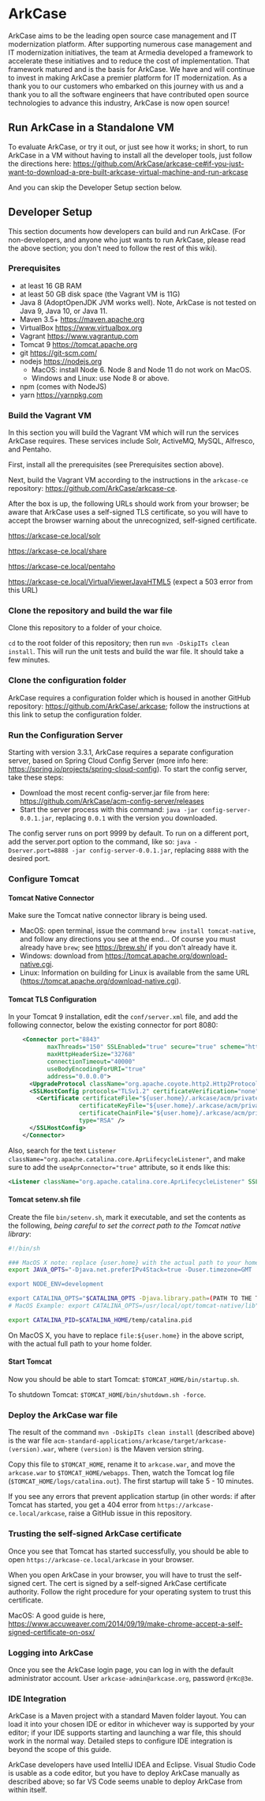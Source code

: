 # ArkCase

ArkCase aims to be the leading open source case management and IT modernization platform. After supporting numerous case management and IT modernization initiatives, the team at Armedia developed a framework to accelerate these initiatives and to reduce the cost of implementation.  That framework matured and is the basis for ArkCase.  We have and will continue to invest in making ArkCase a premier platform for IT modernization.  As a thank you to our customers who embarked on this journey with us and a thank you to all the software engineers that have contributed open source technologies to advance this industry, ArkCase is now open source!

## Run ArkCase in a Standalone VM

To evaluate ArkCase, or try it out, or just see how it works; in short, to run ArkCase in a VM without having to install all the developer tools, just follow the directions here: https://github.com/ArkCase/arkcase-ce#if-you-just-want-to-download-a-pre-built-arkcase-virtual-machine-and-run-arkcase

And you can skip the Developer Setup section below.

## Developer Setup

This section documents how developers can build and run ArkCase.  (For non-developers, and anyone who just wants to run ArkCase, please read the above section; you don't need to follow the rest of this wiki).

### Prerequisites

* at least 16 GB RAM
* at least 50 GB disk space (the Vagrant VM is 11G)
* Java 8 (AdoptOpenJDK JVM works well).  Note, ArkCase is not tested on Java 9, Java 10, or Java 11.
* Maven 3.5+ <https://maven.apache.org>
* VirtualBox <https://www.virtualbox.org>
* Vagrant <https://www.vagrantup.com>
* Tomcat 9 <https://tomcat.apache.org>
* git <https://git-scm.com/>
* nodejs <https://nodejs.org>
    * MacOS: install Node 6.  Node 8 and Node 11 do not work on MacOS.  
    * Windows and Linux: use Node 8 or above.
* npm (comes with NodeJS)
* yarn <https://yarnpkg.com>

### Build the Vagrant VM

In this section you will build the Vagrant VM which will run the services ArkCase requires.  These services include Solr, ActiveMQ, MySQL, Alfresco, and Pentaho. 

First, install all the prerequisites (see Prerequisites section above).

Next, build the Vagrant VM according to the instructions in the `arkcase-ce` repository: <https://github.com/ArkCase/arkcase-ce>.

After the box is up, the following URLs should work from your browser; be aware that ArkCase uses a self-signed TLS certificate, so you will have to accept the browser warning about the unrecognized, self-signed certificate. 

https://arkcase-ce.local/solr

https://arkcase-ce.local/share

https://arkcase-ce.local/pentaho

https://arkcase-ce.local/VirtualViewerJavaHTML5 (expect a 503 error from this URL)

### Clone the repository and build the war file

Clone this repository to a folder of your choice.

`cd` to the root folder of this repository; then run `mvn -DskipITs clean install`.  This will run the unit tests and build the war file.  It should take a few minutes.

### Clone the configuration folder

ArkCase requires a configuration folder which is housed in another GitHub repository: https://github.com/ArkCase/.arkcase; follow the instructions at this link to setup the configuration folder.

### Run the Configuration Server

Starting with version 3.3.1, ArkCase requires a separate configuration server, based on Spring Cloud Config Server (more info here: https://spring.io/projects/spring-cloud-config).  To start the config server, take these steps:

* Download the most recent config-server.jar file from here: https://github.com/ArkCase/acm-config-server/releases
* Start the server process with this command: `java -jar config-server-0.0.1.jar`, replacing `0.0.1` with the version you downloaded.

The config server runs on port 9999 by default.  To run on a different port, add the server.port option to the command, like so: `java -Dserver.port=8888 -jar config-server-0.0.1.jar`, replacing `8888` with the desired port.

### Configure Tomcat

#### Tomcat Native Connector

Make sure the Tomcat native connector library is being used.  

* MacOS: open terminal, issue the command `brew install tomcat-native`, and follow any directions you see at the end... Of course you must already have `brew`; see <https://brew.sh/> if you don't already have it.
* Windows: download from https://tomcat.apache.org/download-native.cgi. 
* Linux: Information on building for Linux is available from the same URL (https://tomcat.apache.org/download-native.cgi).

#### Tomcat TLS Configuration

In your Tomcat 9 installation, edit the `conf/server.xml` file, and add the following connector, below the existing connector for port 8080:

```xml
    <Connector port="8843"
           maxThreads="150" SSLEnabled="true" secure="true" scheme="https"
           maxHttpHeaderSize="32768"
           connectionTimeout="40000"
           useBodyEncodingForURI="true"
           address="0.0.0.0">
      <UpgradeProtocol className="org.apache.coyote.http2.Http2Protocol" />
      <SSLHostConfig protocols="TLSv1.2" certificateVerification="none">
        <Certificate certificateFile="${user.home}/.arkcase/acm/private/acm-arkcase.crt"
                    certificateKeyFile="${user.home}/.arkcase/acm/private/acm-arkcase.rsa.pem"
                    certificateChainFile="${user.home}/.arkcase/acm/private/arkcase-ca.crt"
                    type="RSA" />
      </SSLHostConfig>
    </Connector>
```

Also, search for the text `Listener className="org.apache.catalina.core.AprLifecycleListener"`, and make sure to add the `useAprConnector="true"` attribute, so it ends like this:

```xml
<Listener className="org.apache.catalina.core.AprLifecycleListener" SSLEngine="on" useAprConnector="true"/>
``` 

#### Tomcat setenv.sh file

Create the file `bin/setenv.sh`, mark it executable, and set the contents as the following, *being careful to set the correct path to the Tomcat native library*:

```bash
#!/bin/sh

### MacOS X note: replace {user.home} with the actual path to your home folder, e.g. /Users/dmiller
export JAVA_OPTS="-Djava.net.preferIPv4Stack=true -Duser.timezone=GMT  -Djavax.net.ssl.keyStorePassword=password -Djavax.net.ssl.trustStorePassword=password -Djavax.net.ssl.keyStore=${user.home}/.arkcase/acm/private/arkcase.ks -Djavax.net.ssl.trustStore=${user.home}/.arkcase/acm/private/arkcase.ts -Dspring.profiles.active=ldap -Dacm.configurationserver.propertyfile="${user.home}/.arkcase/acm/conf.yml -Xms1024M -Xmx1024M"

export NODE_ENV=development

export CATALINA_OPTS="$CATALINA_OPTS -Djava.library.path=(PATH TO THE TOMCAT NATIVE LIBRARY)
# MacOS Example: export CATALINA_OPTS=/usr/local/opt/tomcat-native/lib"

export CATALINA_PID=$CATALINA_HOME/temp/catalina.pid
```

On MacOS X, you have to replace `file:${user.home}` in the above script, with the actual full path to your home folder.

#### Start Tomcat

Now you should be able to start Tomcat: `$TOMCAT_HOME/bin/startup.sh`.  

To shutdown Tomcat: `$TOMCAT_HOME/bin/shutdown.sh -force`.

### Deploy the ArkCase war file

The result of the command `mvn -DskipITs clean install` (described above) is the war file `acm-standard-applications/arkcase/target/arkcase-(version).war`, where `(version)` is the Maven version string.

Copy this file to `$TOMCAT_HOME`, rename it to `arkcase.war`, and move the `arkcase.war` to `$TOMCAT_HOME/webapps`.  Then, watch the Tomcat log file (`$TOMCAT_HOME/logs/catalina.out`).  The first startup will take 5 - 10 minutes. 

If you see any errors that prevent application startup (in other words: if after Tomcat has started, you get a 404 error from `https://arkcase-ce.local/arkcase`, raise a GitHub issue in this repository.

### Trusting the self-signed ArkCase certificate

Once you see that Tomcat has started successfully, you should be able to open `https://arkcase-ce.local/arkcase` in your browser.

When you open ArkCase in your browser, you will have to trust the self-signed cert.  The cert is signed by a self-signed ArkCase certificate authority.  Follow the right procedure for your operating system to trust this certificate.

MacOS: A good guide is here, https://www.accuweaver.com/2014/09/19/make-chrome-accept-a-self-signed-certificate-on-osx/

### Logging into ArkCase

Once you see the ArkCase login page, you can log in with the default administrator account.  User `arkcase-admin@arkcase.org`, password `@rKc@3e`.

### IDE Integration

ArkCase is a Maven project with a standard Maven folder layout.  You can load it into your chosen IDE or editor in whichever way is supported by your editor; if your IDE supports starting and launching a war file, this should work in the normal way.  Detailed steps to configure IDE integration is beyond the scope of this guide.

ArkCase developers have used IntelliJ IDEA and Eclipse.  Visual Studio Code is usable as a code editor, but you have to deploy ArkCase manually as described above; so far VS Code seems unable to deploy ArkCase from within itself.

